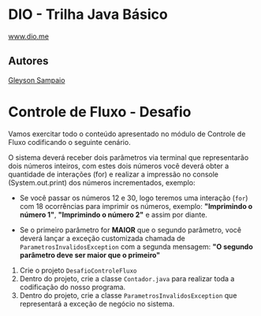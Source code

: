 # DIO - Trilha Java Básico
www.dio.me

## Autores
[Gleyson Sampaio](https://github.com/digitalinnovationone/trilha-java-basico/commits?author=glysns)

# Controle de Fluxo - Desafio
Vamos exercitar todo o conteúdo apresentado no módulo de Controle de Fluxo codificando o seguinte cenário.

O sistema deverá receber dois parâmetros via terminal que representarão dois números inteiros, com estes dois números você deverá obter a quantidade de interações (for) e realizar a impressão no console (System.out.print) dos números incrementados, exemplo:

+ Se você passar os números 12 e 30, logo teremos uma interação (`for`) com 18 ocorrências para imprimir os números, exemplo: **"Imprimindo o número 1"**, **"Imprimindo o número 2"** e assim por diante.
  
+ Se o primeiro parâmetro for **MAIOR** que o segundo parâmetro, você deverá lançar a exceção customizada chamada de `ParametrosInvalidosException` com a segunda mensagem: **"O segundo parâmetro deve ser maior que o primeiro"**
  
1. Crie o projeto `DesafioControleFluxo`
2. Dentro do projeto, crie a classe `Contador.java` para realizar toda a codificação do nosso programa.
3. Dentro do projeto, crie a classe `ParametrosInvalidosException` que representará a exceção de negócio no sistema.
